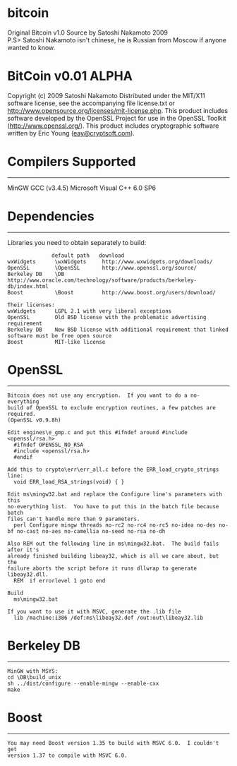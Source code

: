 # bitcoin
Original Bitcoin v1.0 Source by Satoshi Nakamoto 2009
<br>
P.S> Satoshi Nakamoto isn't chinese, he is Russian from Moscow if anyone wanted to know.

# BitCoin v0.01 ALPHA

Copyright (c) 2009 Satoshi Nakamoto
Distributed under the MIT/X11 software license, see the accompanying
file license.txt or http://www.opensource.org/licenses/mit-license.php.
This product includes software developed by the OpenSSL Project for use in
the OpenSSL Toolkit (http://www.openssl.org/).  This product includes
cryptographic software written by Eric Young (eay@cryptsoft.com).


# Compilers Supported
-------------------
MinGW GCC (v3.4.5)
Microsoft Visual C++ 6.0 SP6


# Dependencies
------------
Libraries you need to obtain separately to build:
```
              default path   download
wxWidgets      \wxWidgets     http://www.wxwidgets.org/downloads/
OpenSSL        \OpenSSL       http://www.openssl.org/source/
Berkeley DB    \DB            http://www.oracle.com/technology/software/products/berkeley-db/index.html
Boost          \Boost         http://www.boost.org/users/download/
```
```
Their licenses:
wxWidgets      LGPL 2.1 with very liberal exceptions
OpenSSL        Old BSD license with the problematic advertising requirement
Berkeley DB    New BSD license with additional requirement that linked software must be free open source
Boost          MIT-like license
```

# OpenSSL
-------
```
Bitcoin does not use any encryption.  If you want to do a no-everything
build of OpenSSL to exclude encryption routines, a few patches are required.
(OpenSSL v0.9.8h)

Edit engines\e_gmp.c and put this #ifndef around #include <openssl/rsa.h>
  #ifndef OPENSSL_NO_RSA
  #include <openssl/rsa.h>
  #endif

Add this to crypto\err\err_all.c before the ERR_load_crypto_strings line:
  void ERR_load_RSA_strings(void) { }

Edit ms\mingw32.bat and replace the Configure line's parameters with this
no-everything list.  You have to put this in the batch file because batch
files can't handle more than 9 parameters.
  perl Configure mingw threads no-rc2 no-rc4 no-rc5 no-idea no-des no-bf no-cast no-aes no-camellia no-seed no-rsa no-dh

Also REM out the following line in ms\mingw32.bat.  The build fails after it's
already finished building libeay32, which is all we care about, but the
failure aborts the script before it runs dllwrap to generate libeay32.dll.
  REM  if errorlevel 1 goto end

Build
  ms\mingw32.bat

If you want to use it with MSVC, generate the .lib file
  lib /machine:i386 /def:ms\libeay32.def /out:out\libeay32.lib
```

# Berkeley DB
-----------
```
MinGW with MSYS:
cd \DB\build_unix
sh ../dist/configure --enable-mingw --enable-cxx
make
```

# Boost
-----
```
You may need Boost version 1.35 to build with MSVC 6.0.  I couldn't get
version 1.37 to compile with MSVC 6.0.
```
